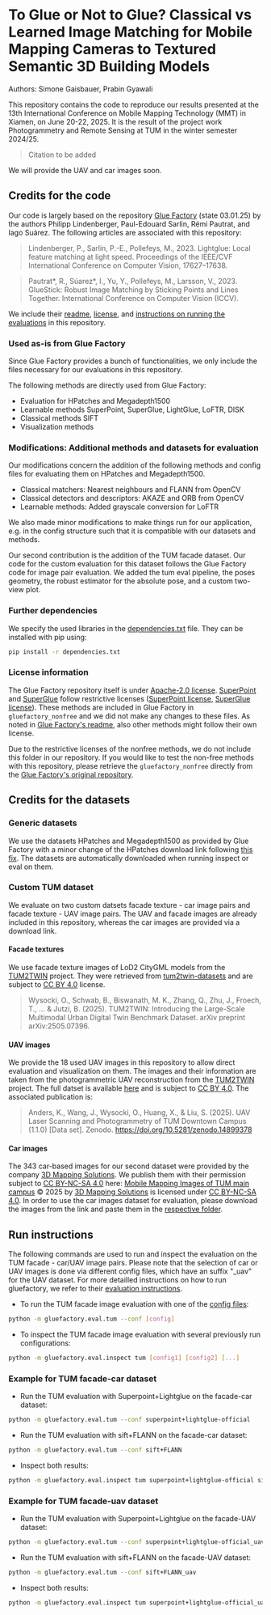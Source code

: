 # To Glue or Not to Glue? Classical vs Learned Image Matching for Mobile Mapping Cameras to Textured Semantic 3D Building Models

Authors: Simone Gaisbauer, Prabin Gyawali

This repository contains the code to reproduce our results presented at the 13th International Conference on Mobile Mapping Technology (MMT) in Xiamen, on June 20-22, 2025. It is the result of the project work Photogrammetry and Remote Sensing at TUM in the winter semester 2024/25. 
> Citation to be added

We will provide the UAV and car images soon.

## Credits for the code
Our code is largely based on the repository [Glue Factory](https://github.com/cvg/glue-factory) (state 03.01.25) by the authors Philipp Lindenberger, Paul-Edouard Sarlin, Rémi Pautrat, and Iago Suárez. The following articles are associated with this repository:

> Lindenberger, P., Sarlin, P.-E., Pollefeys, M., 2023. Lightglue: Local feature matching at light speed. Proceedings of the IEEE/CVF International Conference on Computer Vision, 17627–17638.

> Pautrat*, R., Súarez*, I., Yu, Y., Pollefeys, M., Larsson, V., 2023. GlueStick: Robust Image Matching by Sticking Points and Lines Together. International Conference on Computer Vision (ICCV).

We include their [readme](gluefactory_docs/gluefactory_README.md), [license](gluefactory_docs/gluefactory_LICENSE), and [instructions on running the evaluations](gluefactory_docs/gluefactory_evaluation.md) in this repository.

### Used as-is from Glue Factory
Since Glue Factory provides a bunch of functionalities, we only include the files necessary for our evaluations in this repository.

The following methods are directly used from Glue Factory:
- Evaluation for HPatches and Megadepth1500
- Learnable methods SuperPoint, SuperGlue, LightGlue, LoFTR, DISK
- Classical methods SIFT
- Visualization methods


### Modifications: Additional methods and datasets for evaluation
Our modifications concern the addition of the following methods and config files for evaluating them on HPatches and Megadepth1500.  
- Classical matchers: Nearest neighbours and FLANN from OpenCV
- Classical detectors and descriptors: AKAZE and ORB from OpenCV
- Learnable methods: Added grayscale conversion for LoFTR

We also made minor modifications to make things run for our application, e.g. in the config structure such that it is compatible with our datasets and methods.

Our second contribution is the addition of the TUM facade dataset. Our code for the custom evaluation for this dataset follows the Glue Factory code for image pair evaluation. We added the tum eval pipeline, the poses geometry, the robust estimator for the absolute pose, and a custom two-view plot.


### Further dependencies
We specify the used libraries in the [dependencies.txt](/dependencies.txt) file. They can be installed with pip using:
```bash
pip install -r dependencies.txt
```

### License information
The Glue Factory repository itself is under [Apache-2.0 license](/gluefactory_docs/gluefactory_LICENSE). [SuperPoint](https://github.com/magicleap/SuperPointPretrainedNetwork) and [SuperGlue](https://github.com/magicleap/SuperGluePretrainedNetwork) follow restrictive licenses ([SuperPoint license](https://github.com/magicleap/SuperPointPretrainedNetwork?tab=License-1-ov-file#License-1-ov-file), [SuperGlue license](https://github.com/magicleap/SuperGluePretrainedNetwork?tab=License-1-ov-file)). These methods are included in Glue Factory in `gluefactory_nonfree` and we did not make any changes to these files. As noted in [Glue Factory's readme](gluefactory_README.md), also other methods might follow their own license.

Due to the restrictive licenses of the nonfree methods, we do not include this folder in our repository. If you would like to test the non-free methods with this repository, please retrieve the `gluefactory_nonfree` directly from the [Glue Factory's original repository](https://github.com/cvg/glue-factory).

## Credits for the datasets

### Generic datasets

We use the datasets HPatches and Megadepth1500 as provided by Glue Factory with a minor change of the HPatches download link following [this fix](https://github.com/cvg/glue-factory/pull/115/files). The datasets are automatically downloaded when running inspect or eval on them.

### Custom TUM dataset

We evaluate on two custom datsets facade texture - car image pairs and facade texture - UAV image pairs. The UAV and facade images are already included in this repository, whereas the car images are provided via a download link.

#### Facade textures

We use facade texture images of LoD2 CityGML models from the [TUM2TWIN](https://tum2t.win/) project. They were retrieved from [tum2twin-datasets](https://gitlab.lrz.de/tum-gis/tum2twin-datasets/-/tree/main/citygml/lod2-textured-building-datasets) and are subject to [CC BY 4.0](https://gitlab.lrz.de/tum-gis/tum2twin-datasets/-/blob/main/LICENSE) license.

> Wysocki, O., Schwab, B., Biswanath, M. K., Zhang, Q., Zhu, J., Froech, T., ... & Jutzi, B. (2025). TUM2TWIN: Introducing the Large-Scale Multimodal Urban Digital Twin Benchmark Dataset. arXiv preprint arXiv:2505.07396.

#### UAV images

We provide the 18 used UAV images in this repository to allow direct evaluation and visualization on them. The images and their information are taken from the photogrammetric UAV reconstruction from the [TUM2TWIN](https://tum2t.win/) project. The full datset is available [here](https://zenodo.org/records/14899378) and is subject to [CC BY 4.0](https://creativecommons.org/licenses/by/4.0/legalcode). The associated publication is:

> Anders, K., Wang, J., Wysocki, O., Huang, X., & Liu, S. (2025). UAV Laser Scanning and Photogrammetry of TUM Downtown Campus (1.1.0) [Data set]. Zenodo. https://doi.org/10.5281/zenodo.14899378

#### Car images

The 343 car-based images for our second dataset were provided by the company [3D Mapping Solutions]("https://www.3d-mapping.de/"). We publish them with their permission subject to [CC BY-NC-SA 4.0](https://creativecommons.org/licenses/by-nc-sa/4.0/) here: <a href="Add the download link">Mobile Mapping Images of TUM main campus</a> © 2025 by <a href="https://www.3d-mapping.de/">3D Mapping Solutions</a> is licensed under <a href="https://creativecommons.org/licenses/by-nc-sa/4.0/">CC BY-NC-SA 4.0</a>. In order to use the car images dataset for evaluation, please download the images from the link and paste them in the [respective folder](/data/tum_facade/car/). 

## Run instructions

The following commands are used to run and inspect the evaluation on the TUM facade - car/UAV image pairs. Please note that the selection of car or UAV images is done via different config files, which have an suffix "_uav" for the UAV dataset. For more detailled instructions on how to run gluefactory, we refer to their [evaluation instructions](gluefactory_evaluation.md).

- To run the TUM facade image evaluation with one of the [config files](gluefactory/configs):
```bash
python -m gluefactory.eval.tum --conf [config]
```
- To inspect the TUM facade image evaluation with several previously run configurations:
```bash
python -m gluefactory.eval.inspect tum [config1] [config2] [...]
```

### Example for TUM facade-car dataset

- Run the TUM evaluation with Superpoint+Lightglue on the facade-car dataset:
```bash
python -m gluefactory.eval.tum --conf superpoint+lightglue-official
```
- Run the TUM evaluation with sift+FLANN on the facade-car dataset:
```bash
python -m gluefactory.eval.tum --conf sift+FLANN
```
- Inspect both results:
```bash
python -m gluefactory.eval.inspect tum superpoint+lightglue-official sift+FLANN 
```

### Example for TUM facade-uav dataset

- Run the TUM evaluation with Superpoint+Lightglue on the facade-UAV dataset:
```bash
python -m gluefactory.eval.tum --conf superpoint+lightglue-official_uav
```
- Run the TUM evaluation with sift+FLANN on the facade-UAV dataset:
```bash
python -m gluefactory.eval.tum --conf sift+FLANN_uav
```
- Inspect both results:
```bash
python -m gluefactory.eval.inspect tum superpoint+lightglue-official_uav sift+FLANN_uav 
```
